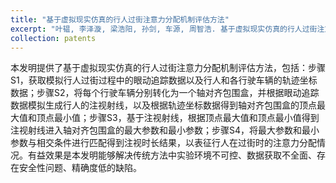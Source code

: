 ```yaml
---
title: "基于虚拟现实仿真的行人过街注意力分配机制评估方法"
excerpt: "叶韫, 李泽漩, 梁浩阳, 孙剑, 车源, 周智浩. 基于虚拟现实仿真的行人过街注意力分配机制评估方法. 公开号：CN118865280A. 公开日：2024.10.29"
collection: patents
---
```

本发明提供了基于虚拟现实仿真的行人过街注意力分配机制评估方法，包括：步骤S1，获取模拟行人过街过程中的眼动追踪数据以及行人和各行驶车辆的轨迹坐标数据；步骤S2，将每个行驶车辆分别转化为一个轴对齐包围盒，并根据眼动追踪数据模拟生成行人的注视射线，以及根据轨迹坐标数据得到轴对齐包围盒的顶点最大值和顶点最小值；步骤S3，基于注视射线，根据顶点最大值和顶点最小值得到注视射线进入轴对齐包围盒的最大参数和最小参数；步骤S4，将最大参数和最小参数与相交条件进行匹配得到注视时长结果，以表征行人在过街时的注意力分配情况。有益效果是本发明能够解决传统方法中实验环境不可控、数据获取不全面、存在安全性问题、精确度低的缺陷。
